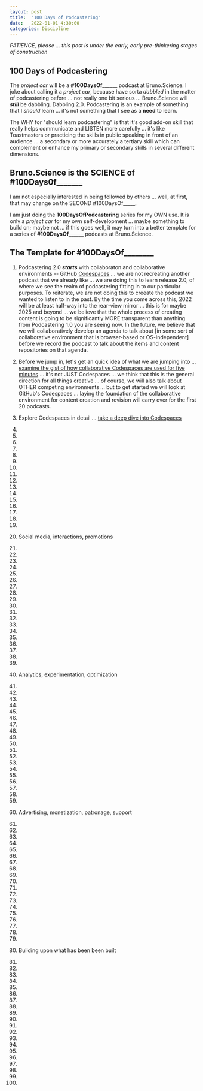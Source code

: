 ```yaml
---
layout: post
title:  "100 Days of Podcastering"
date:   2022-01-01 4:30:00
categories: Discipline
---
```



*PATIENCE, please ... this post is under the early, early pre-thinkering stages of construction*

## 100 Days of Podcastering

The *project car* will be a **#100DaysOf______** podcast at Bruno.Science. I joke about calling it a *project car*, because have sorta *dabbled* in the matter of podcastering before ... not really one bit serious ... Bruno.Science will ***still*** be dabbling. Dabbling 2.0. Podcastering is an example of something that I *should* learn ... it's not something that I see as a **need** to learn.

The WHY for "should learn podcastering" is that it's good add-on skill that really helps communicate and LISTEN more carefully ... it's like Toastmasters or practicing the skills in public speaking in front of an audience ... a secondary or more accurately a tertiary skill which can complement or enhance my primary or secondary skills in several different dimensions.

## Bruno.Science is the SCIENCE of #100Days0f_______

I am not especially interested in being followed by others ... well, at first, that may change on the SECOND #100DaysOf_____.

I am just doing the **100DaysOfPodcastering** series for my OWN use. It is only a *project car* for my own self-development ... maybe something to build on; maybe not ... if this goes well, it may turn into a better template for a series of **#100DaysOf______** podcasts at Bruno.Science.

## The Template for #100DaysOf________ 

1) Podcastering 2.0 ***starts*** with collaboraton and collaborative environments -- GitHub [Codespaces](https://docs.github.com/en/codespaces/overview#what-is-a-codespace) ... we are not recreating another podcast that we already like ... we are doing this to learn release 2.0, of where we see the realm of podcastering fitting in to our particular purposes. To reiterate, we are not doing this to creeate the podcast we wanted to listen to in the past. By the time you come across this, 2022 will be at least half-way into the rear-view mirror ... this is for maybe 2025 and beyond ... we believe that the whole process of creating content is going to be significantly MORE transparent than anything from Podcastering 1.0 you are seeing now. In the future, we believe that we will collaboratively develop an agenda to talk about [in some sort of collaborative environment that is browser-based or OS-independent] before we record the podcast to talk about the items and content repositories on that agenda.

2) Before we jump in, let's get an quick idea of what we are jumping into ... [examine the gist of how collaborative Codespaces are used for five minutes](https://docs.github.com/en/codespaces/getting-started/quickstart) ... it's not JUST Codespaces ... we think that this is the general direction for all things creative ... of course, we will also talk about OTHER competing environments ... but to get started we will look at GitHub's Codespaces ... laying the foundation of the collaborative environment for content creation and revision will carry over for the first 20 podcasts.

3) Explore Codespaces in detail ... [take a deep dive into Codespaces](https://docs.github.com/en/codespaces/getting-started/deep-dive)

4)

5)

6)

7)

8)

9)

10)

11)

12)

13)

14)

15)

16)

17)

18)

19)

20) Social media, interactions, promotions

21)

22)

23)

24)

25)

26)

27)

28)

29)

30)

31)

32)

33)

34)

35)

36)

37)

38)

39)

40) Analytics, experimentation, optimization 

41)

42)

43)

44)

45)

46)

47)

48)

49)

50)

51)

52)

53)

54)

55)

56)

57)

58)

59)

60) Advertising, monetization, patronage, support

61)

62)

63)

64)

65)

66)

67)

68)

69)

70)

71)

72)

73)

74)

75)

76)

77)

78)

79)

80) Building upon what has been been built

81)

82)

83)

84)

85)

86)

87)

88)

89)

90)

91)

92)

93)

94)

95)

96)

97)

98)

99)

100)
